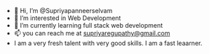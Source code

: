 - 👋 Hi, I’m @Supriyapanneerselvam
- 👀 I’m interested in Web Development
- 🌱 I’m currently learning full stack web development 
- 📫 you can reach me at supriyaregupathy@gmail.com
- I am a very fresh talent with very good skills. I am a fast leaarner.

<!---
Supriyapanneerselvam/Supriyapanneerselvam is a ✨ special ✨ repository because its `README.md` (this file) appears on your GitHub profile.
You can click the Preview link to take a look at your changes.
--->
